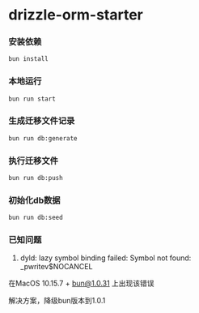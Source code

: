 # drizzle-orm-starter

### 安装依赖

```bash
bun install
```

### 本地运行

```bash
bun run start
```

### 生成迁移文件记录

```bash
bun run db:generate
```

### 执行迁移文件

```bash
bun run db:push
```

### 初始化db数据

```bash
bun run db:seed
```

### 已知问题

1. dyld: lazy symbol binding failed: Symbol not found: _pwritev$NOCANCEL

在MacOS 10.15.7 + bun@1.0.31 上出现该错误

解决方案，降级bun版本到1.0.1